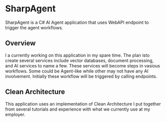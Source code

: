 # SharpAgent
SharpAgent is a C# AI Agent application that uses WebAPI endpoint to trigger the agent workflows.

## Overview
I a currently working on this application in my spare time. The plan isto create several services include vector databases, document processing, and AI services to name a few. These services will become steps in vasious workflows. Some could be Agent-like while other may not have any AI involvement. Initially these workflow will be triggered by calling endpoints.

## Clean Architecture
This application uses an implementation of Clean Architecture I put together from several tutorials and experience with what we currently use at my employer.
